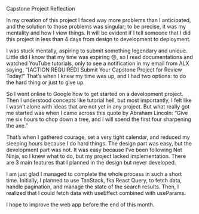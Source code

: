 Capstone Project Reflection
 
In my creation of this project I faced way more problems than I anticipated, and the solution to those problems was singular; to be precise, it was my mentality and how I view things. It will be evident if I tell someone that I did this project in less than 4 days from design to development to deployment.
 
I was stuck mentally, aspiring to submit something legendary and unique. Little did I know that my time was expiring 😞, so I read documentations and watched YouTube tutorials, only to see a notification in my email from ALX saying, “[ACTION REQUIRED] Submit Your Capstone Project for Review Today!” That’s when I knew my time was up, and I had two options: to do the hard thing or just to give up.
 
So I went online to Google how to get started on a development project. Then I understood concepts like tutorial hell, but most importantly, I felt like I wasn’t alone with ideas that are not yet in any project. But what really got me started was when I came across this quote by Abraham Lincoln: “Give me six hours to chop down a tree, and I will spend the first four sharpening the axe.”
 
That’s when I gathered courage, set a very tight calendar, and reduced my sleeping hours because I do hard things. The design part was easy, but the development part was not. It was easy because I’ve been following Net Ninja, so I knew what to do, but my project lacked implementation. There are 3 main features that I planned in the design but never developed.
 
I am just glad I managed to complete the whole process in such a short time. Initially, I planned to use TanStack, fka React Query, to fetch data, handle pagination, and manage the state of the search results. Then, I realized that I could fetch data with useEffect combined with useParams.
 
I hope to improve the web app before the end of this month.
 
